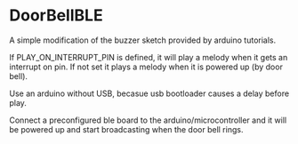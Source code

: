 # DoorBellBLE

A simple modification of the buzzer sketch provided by arduino tutorials.

If PLAY_ON_INTERRUPT_PIN is defined, it will play a melody when it gets an interrupt on pin. If not set it plays a melody when it is powered up (by door bell).

Use an arduino without USB, becasue usb bootloader causes a delay before play.

Connect a preconfigured ble board to the arduino/microcontroller and it will be powered up and start broadcasting when the door bell rings.
